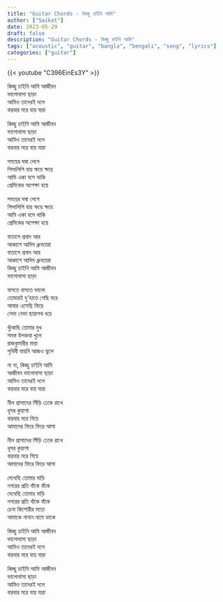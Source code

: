 ```yaml
---
title: "Guitar Chords - কিচ্ছু চাইনি আমি"
author: ["Saikat"]
date: 2023-05-29
draft: false
description: "Guitar Chords - কিচ্ছু চাইনি আমি"
tags: ["acoustic", "guitar", "bangla", "bengali", "song", "lyrics"]
categories: ["guitar"]
---
```


{{< youtube "C396EinEs3Y" >}}

কিচ্ছু চাইনি আমি আজীবন\
ভালোবাসা ছাড়া\
আমিও তাদেরই দলে\
বারবার মরে যায় যারা

কিচ্ছু চাইনি আমি আজীবন\
ভালোবাসা ছাড়া\
আমিও তাদেরই দলে\
বারবার মরে যায় যারা

সময়ের ঘষা লেগে\
শিলালিপি যায় ক্ষয়ে ক্ষয়ে\
আমি একা বসে থাকি\
প্রেমিকের অপেক্ষা হয়ে

সময়ের ঘষা লেগে\
শিলালিপি যায় ক্ষয়ে ক্ষয়ে\
আমি একা বসে থাকি\
প্রেমিকের অপেক্ষা হয়ে

বাতাসে প্রবাদ আর\
আকাশে আদিম ধ্রুবতারা\
বাতাসে প্রবাদ আর\
আকাশে আদিম ধ্রুবতারা\
কিচ্ছু চাইনি আমি আজীবন\
ভালোবাসা ছাড়া

বাসতে বাসতে ভালো\
তোমারই দু'হাতে গেছি মরে\
আবার এসেছি ফিরে\
নেভা নেভা ছায়াপথ ধরে

খুঁজেছি তোমার মুখ\
সমস্ত উপকথা খুলে\
রাজকুমারীর মায়া\
পৃথিবী যায়নি আজও ভুলে

না না, কিচ্ছু চাইনি আমি\
আজীবন ভালোবাসা ছাড়া\
আমিও তাদেরই দলে\
বারবার মরে যায় যারা

নীল প্রাসাদের সিঁড়ি ঢেকে রাখে\
ধূসর কুয়াশা\
বারবার মরে গিয়ে\
আমাদের ফিরে ফিরে আসা

নীল প্রাসাদের সিঁড়ি ঢেকে রাখে\
ধূসর কুয়াশা\
বারবার মরে গিয়ে\
আমাদের ফিরে ফিরে আসা

দেখেছি তোমার বাড়ি\
নগরের প্রতি বাঁকে বাঁকে\
দেখেছি তোমার বাড়ি\
নগরের প্রতি বাঁকে বাঁকে\
চেনা কিশোরীর মতো\
আমাকে নানান নামে ডাকে

কিচ্ছু চাইনি আমি আজীবন\
ভালোবাসা ছাড়া\
আমিও তাদেরই দলে\
বারবার মরে যায় যারা

কিচ্ছু চাইনি আমি আজীবন\
ভালোবাসা ছাড়া\
আমিও তাদেরই দলে\
বারবার মরে যায় যারা
